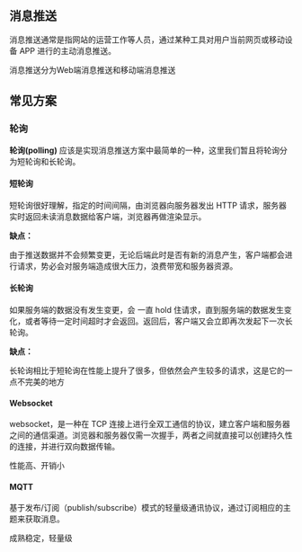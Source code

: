 ## 消息推送

消息推送通常是指网站的运营工作等人员，通过某种工具对用户当前网页或移动设备 APP 进行的主动消息推送。

消息推送分为Web端消息推送和移动端消息推送



## 常见方案



### 轮询

**轮询(polling)** 应该是实现消息推送方案中最简单的一种，这里我们暂且将轮询分为短轮询和长轮询。



#### 短轮询

短轮询很好理解，指定的时间间隔，由浏览器向服务器发出 HTTP 请求，服务器实时返回未读消息数据给客户端，浏览器再做渲染显示。

**缺点：**

由于推送数据并不会频繁变更，无论后端此时是否有新的消息产生，客户端都会进行请求，势必会对服务端造成很大压力，浪费带宽和服务器资源。



#### 长轮询

如果服务端的数据没有发生变更，会 一直 hold 住请求，直到服务端的数据发生变化，或者等待一定时间超时才会返回。返回后，客户端又会立即再次发起下一次长轮询。

**缺点：**

长轮询相比于短轮询在性能上提升了很多，但依然会产生较多的请求，这是它的一点不完美的地方



#### Websocket

websocket，是一种在 TCP 连接上进行全双工通信的协议，建立客户端和服务器之间的通信渠道。浏览器和服务器仅需一次握手，两者之间就直接可以创建持久性的连接，并进行双向数据传输。

性能高、开销小

#### MQTT

基于发布/订阅（publish/subscribe）模式的轻量级通讯协议，通过订阅相应的主题来获取消息。

成熟稳定，轻量级